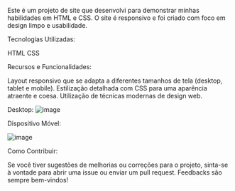 Este é um projeto de site que desenvolvi para demonstrar minhas habilidades em HTML e CSS. O site é responsivo e foi criado com foco em design limpo e usabilidade.

Tecnologias Utilizadas:

HTML
CSS

Recursos e Funcionalidades:

Layout responsivo que se adapta a diferentes tamanhos de tela (desktop, tablet e mobile).
Estilização detalhada com CSS para uma aparência atraente e coesa.
Utilização de técnicas modernas de design web.

Desktop:
 ![image](https://github.com/leticiatrentin/apresentacao-pagina-web/assets/163767077/539c534a-f484-43ed-bc90-1e0ee5c9a401)


Dispositivo Móvel:

![image](https://github.com/leticiatrentin/apresentacao-pagina-web/assets/163767077/9f49f403-4151-4b63-ad62-50a6888fa747)

Como Contribuir:

Se você tiver sugestões de melhorias ou correções para o projeto, sinta-se à vontade para abrir uma issue ou enviar um pull request. Feedbacks são sempre bem-vindos!
